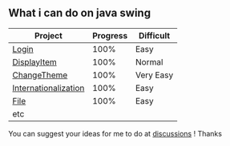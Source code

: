 ## What i can do on java swing

| Project | Progress | Difficult |
| --------- | ----- | ------------ |
| [Login](./JavaSwing/src/Login) | 100% | Easy |
| [DisplayItem](./JavaSwing/src/DisplayItem) | 100% | Normal |
| [ChangeTheme](./JavaSwing/src/ChangeTheme) | 100% | Very Easy |
| [Internationalization](./JavaSwing/src/Internationalization) | 100% | Easy |
| [File](./JavaSwing/src/File) | 100% | Easy |
| etc | |

You can suggest your ideas for me to do at [discussions](https://github.com/HiamKaito/java_swing/discussions) !
Thanks
